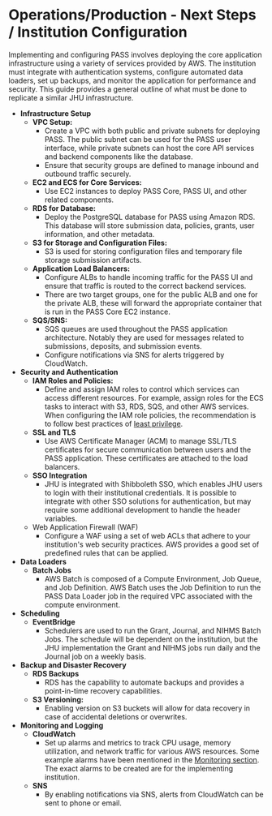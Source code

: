 # Operations/Production - Next Steps / Institution Configuration

Implementing and configuring PASS involves deploying the core application infrastructure using a variety of services 
provided by AWS. The institution must integrate with authentication systems, configure automated data loaders, set up 
backups, and monitor the application for performance and security. This guide provides a general outline of what must be
done to replicate a similar JHU infrastructure. 

* **Infrastructure Setup**
  * **VPC Setup:**
    * Create a VPC with both public and private subnets for deploying PASS. The public subnet can be used for the PASS 
    user interface, while private subnets can host the core API services and backend components like the database.
    * Ensure that security groups are defined to manage inbound and outbound traffic securely.
  * **EC2 and ECS for Core Services:**
      * Use EC2 instances to deploy PASS Core, PASS UI, and other related components.
  * **RDS for Database:**
    * Deploy the PostgreSQL database for PASS using Amazon RDS. This database will store submission data, policies, 
    grants, user information, and other metadata.
  * **S3 for Storage and Configuration Files:**
      * S3 is used for storing configuration files and temporary file storage submission artifacts.
  * **Application Load Balancers:**
    * Configure ALBs to handle incoming traffic for the PASS UI and ensure that traffic is routed to the correct backend
    services.
    * There are two target groups, one for the public ALB and one for the private ALB, these will forward the 
    appropriate container that is run in the PASS Core EC2 instance.
  * **SQS/SNS:**
    * SQS queues are used throughout the PASS application architecture. Notably they are used for messages related to 
    submissions, deposits, and submission events.
    * Configure notifications via SNS for alerts triggered by CloudWatch.
* **Security and Authentication**
  * **IAM Roles and Policies:**
    * Define and assign IAM roles to control which services can access different resources. For example, assign roles 
    for the ECS tasks to interact with S3, RDS, SQS, and other AWS services. When configuring the IAM role policies, the 
    recommendation is to follow best practices of [least privilege](https://aws.amazon.com/blogs/security/techniques-for-writing-least-privilege-iam-policies/).
  * **SSL and TLS**
    * Use AWS Certificate Manager (ACM) to manage SSL/TLS certificates for secure communication between users and the 
    PASS application. These certificates are attached to the load balancers.
  * **SSO Integration**
    * JHU is integrated with Shibboleth SSO, which enables JHU users to login with their institutional credentials. It 
    is possible to integrate with other SSO solutions for authentication, but may require some additional development to
    handle the header variables.
  * Web Application Firewall (WAF)
    * Configure a WAF using a set of web ACLs that adhere to your institution's web security 
    practices. AWS provides a good set of predefined rules that can be applied. 
* **Data Loaders**
  * **Batch Jobs**
    * AWS Batch is composed of a Compute Environment, Job Queue, and Job Definition. AWS Batch uses the Job Definition 
    to run the PASS Data Loader job in the required VPC associated with the compute environment.
* **Scheduling**
  * **EventBridge**
    * Schedulers are used to run the Grant, Journal, and NIHMS Batch Jobs. The schedule will be dependent on the 
    institution, but the JHU implementation the Grant and NIHMS jobs run daily and the Journal job on a weekly basis.
* **Backup and Disaster Recovery**
  * **RDS Backups**
    * RDS has the capability to automate backups and provides a point-in-time recovery capabilities.
  * **S3 Versioning:**
    * Enabling version on S3 buckets will allow for data recovery in case of accidental deletions or overwrites.
* **Monitoring and Logging**
  * **CloudWatch**
    * Set up alarms and metrics to track CPU usage, memory utilization, and network traffic for various AWS resources.
    Some example alarms have been mentioned in the [Monitoring section](./ops-monitor.md#alarms). The exact alarms to be
    created are for the implementing institution.
  * **SNS**
    * By enabling notifications via SNS, alerts from CloudWatch can be sent to phone or email.